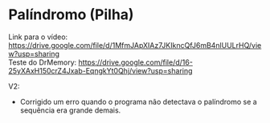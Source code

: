 # Palíndromo (Pilha) #
Link para o vídeo: https://drive.google.com/file/d/1MfmJApXIAz7JKIkncQfJ6mB4nlUULrHQ/view?usp=sharing  
Teste do DrMemory: https://drive.google.com/file/d/16-25yXAxH150crZ4Jxab-EqngkYt0Qhj/view?usp=sharing

V2:
- Corrigido um erro quando o programa não detectava o palíndromo se a sequência era grande demais.
